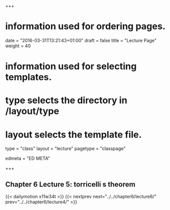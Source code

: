 +++
# information used for ordering pages.
date = "2016-03-31T13:21:43+01:00"
draft = false
title = "Lecture Page"
weight = 40

# information used for selecting templates.
# type selects the directory in /layout/type
# layout selects the template file.

type   = "class"
layout = "lecture"
pagetype = "classpage"





edmeta = "ED META"

+++
## Chapter 6 Lecture 5: torricelli s theorem
{{< dailymotion x11w34t >}}
{{< nextprev next="../../chapter6/lecture6/"     prev="../../chapter6/lecture4/"  >}}


